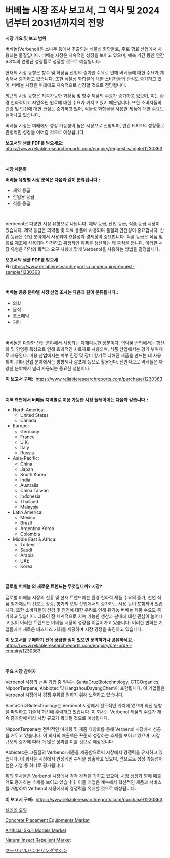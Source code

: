 <p><h1>버베놀 시장 조사 보고서, 그 역사 및 2024년부터 2031년까지의 전망</h1></p><p><strong>시장 개요 및 보고 범위</strong></p>
<p><p>버베놀(Verbenol)은 소나무 등에서 추출되는 식물성 화합물로, 주로 향료 산업에서 사용되는 물질입니다. 버베놀 시장은 지속적인 성장을 보이고 있으며, 예측 기간 동안 연간 6.8%의 연평균 성장률로 성장할 것으로 예상됩니다. </p><p>현재의 시장 동향은 향수 및 화장품 산업의 증가한 수요로 인해 버베놀에 대한 수요가 계속해서 증가하고 있습니다. 또한 식물성 화합물에 대한 소비자들의 관심도 증가하고 있어, 버베놀 시장은 미래에도 지속적으로 성장할 것으로 전망됩니다.</p><p>최근의 시장 동향은 지속가능한 화장품 및 향수 제품의 수요가 증가하고 있으며, 이는 환경 친화적이고 자연적인 원료에 대한 수요가 커지고 있기 때문입니다. 또한 소비자들의 건강 및 안전에 대한 관심도 증가하고 있어, 식물성 화합물을 사용한 제품에 대한 수요도 늘어나고 있습니다.</p><p>버베놀 시장은 미래에도 성장 가능성이 높은 시장으로 전망되며, 연간 6.8%의 성장률로 안정적인 성장을 이어갈 것으로 예상됩니다.</p></p>
<p><strong>보고서의 샘플 PDF를 받으세요:</strong> <a href="https://www.reliableresearchreports.com/enquiry/request-sample/1230363">https://www.reliableresearchreports.com/enquiry/request-sample/1230363</a></p>
<p>&nbsp;</p>
<p><strong>시장 세분화</strong></p>
<p><strong>버베놀 유형별 시장 분석은 다음과 같이 분류됩니다.:</strong></p>
<p><ul><li>제약 등급</li><li>산업용 등급</li><li>식품 등급</li></ul></p>
<p>&nbsp;</p>
<p><p>Verbenol은 다양한 시장 유형으로 나뉩니다. 제약 등급, 산업 등급, 식품 등급 시장이 있습니다. 제약 등급은 의약품 및 의료 용품에 사용되며 품질과 안전성이 중요합니다. 산업 등급은 산업 분야에서 사용되며 효율성과 경제성이 중요합니다. 식품 등급은 식품 및 음료 제조에 사용되며 안전하고 위생적인 제품을 생산하는 데 중점을 둡니다. 이러한 시장 유형은 각각의 목적과 요구 사항에 맞게 Verbenol을 사용하는 방법을 결정합니다.</p></p>
<p><strong>보고서의 샘플 PDF를 받으세요:</strong>&nbsp;<a href="https://www.reliableresearchreports.com/enquiry/request-sample/1230363">https://www.reliableresearchreports.com/enquiry/request-sample/1230363</a></p>
<p>&nbsp;</p>
<p><strong> 버베놀 응용 분야별 시장 산업 조사는 다음과 같이 분류됩니다.:</strong></p>
<p><ul><li>의학</li><li>음식</li><li>코스메틱</li><li>기타</li></ul></p>
<p>&nbsp;</p>
<p><p>버베놀은 다양한 산업 분야에서 사용되는 다재다능한 성분이다. 의약품 산업에서는 항산화 및 항염증 특성으로 인해 효과적인 치료제로 사용되며, 식품 산업에서는 향기 부여제로 사용된다. 미용 산업에서는 피부 진정 및 장미 향기로 더해진 제품을 만드는 데 사용되며, 기타 산업 분야에서는 방향제나 살포제 등으로 활용된다. 전반적으로 버베놀은 다양한 분야에서 널리 사용되는 중요한 성분이다.</p></p>
<p><strong>이 보고서 구매:</strong>&nbsp; <a href="https://www.reliableresearchreports.com/purchase/1230363">https://www.reliableresearchreports.com/purchase/1230363</a></p>
<p>&nbsp;</p>
<p><strong>지역 측면에서 버베놀 지역별로 이용 가능한 시장 플레이어는 다음과 같습니다.:</strong></p>
<p><ul>
    <li>
        North America:
        <ul>
            <li>United States</li>
            <li>Canada</li>
        </ul>
    </li>
    <li>
        Europe:
        <ul>
            <li>Germany</li>
            <li>France</li>
            <li>U.K.</li>
            <li>Italy</li>
            <li>Russia</li>
        </ul>
    </li>
    <li>
        Asia-Pacific:
        <ul>
            <li>China</li>
            <li>Japan</li>
            <li>South Korea</li>
            <li>India</li>
            <li>Australia</li>
            <li>China Taiwan</li>
            <li>Indonesia</li>
            <li>Thailand</li>
            <li>Malaysia</li>
        </ul>
    </li>
    <li>
        Latin America:
        <ul>
            <li>Mexico</li>
            <li>Brazil</li>
            <li>Argentina Korea</li>
            <li>Colombia</li>
        </ul>
    </li>
    <li>
        Middle East & Africa:
        <ul>
            <li>Turkey</li>
            <li>Saudi</li>
            <li>Arabia</li>
            <li>UAE</li>
            <li>Korea</li>
        </ul>
    </li>
    </ul></p>
<p>&nbsp;</p>
<p><strong>글로벌 버베놀 의 새로운 트렌드는 무엇입니까? 시장?</strong></p>
<p><p>글로벌 버베놀 시장의 신흥 및 현재 트렌드에는 환경 친화적 제품 수요의 증가, 천연 식품 첨가제로의 선호도 상승, 향기와 오일 산업에서의 증가하는 사용 등이 포함되어 있습니다. 또한 소비자들의 건강 및 안전에 대한 우려로 인해 유기농 버베놀 제품 수요도 증가하고 있습니다. 더욱이 전 세계적으로 지속 가능한 생산과 판매에 대한 관심이 늘어나고 있어 이러한 트렌드는 버베놀 시장의 성장을 이끌어가고 있습니다. 이러한 변화는 기업들에게 새로운 비즈니스 기회를 제공하며 시장 경쟁을 촉진하고 있습니다.</p></p>
<p><strong>이 보고서를 구매하기 전에 궁금한 점이 있으면 문의하거나 공유하세요.</strong>- <a href="https://www.reliableresearchreports.com/enquiry/pre-order-enquiry/1230363">https://www.reliableresearchreports.com/enquiry/pre-order-enquiry/1230363</a></p>
<p>&nbsp;</p>
<p><strong>주요 시장 참여자</strong></p>
<p><p>Verbenol 시장의 선두 기업 중 일부는 SantaCruzBiotechnology, CTCOrganics, NipponTerpene, Abbiotec 및 HangzhouDayangChem이 포함됩니다. 이 기업들은 Verbenol 시장에서 경쟁 우위를 점하기 위해 노력하고 있습니다.</p><p>SantaCruzBiotechnology는 Verbenol 시장에서 선도적인 위치에 있으며 최신 동향을 파악하고 기술적 혁신에 주력하고 있습니다. 이 회사는 Verbenol 제품의 수요가 계속 증가함에 따라 시장 규모가 확대될 것으로 예상됩니다.</p><p>NipponTerpene는 전략적인 마케팅 및 제품 다양화를 통해 Verbenol 시장에서 성공을 거두고 있습니다. 이 회사의 매출액은 꾸준히 성장하는 추세를 보이고 있으며, 시장 규모의 증가에 따라 더 많은 성과를 이룰 것으로 예상됩니다.</p><p>Abbiotec은 고품질의 Verbenol 제품을 제공함으로써 시장에서 경쟁력을 유지하고 있습니다. 이 회사는 시장에서 안정적인 수익을 창출하고 있으며, 앞으로도 성장 가능성이 높은 기업 중 하나로 평가됩니다.</p><p>위의 회사들은 Verbenol 시장에서 각각 강점을 가지고 있으며, 시장 성장과 함께 매출액도 증가하는 추세를 보이고 있습니다. 이들 기업은 계속해서 혁신적인 제품과 서비스를 개발하여 Verbenol 시장에서의 경쟁력을 유지할 것으로 예상됩니다.</p></p>
<p><strong>이 보고서 구매:</strong>&nbsp;&nbsp;<a href="https://www.reliableresearchreports.com/purchase/1230363">https://www.reliableresearchreports.com/purchase/1230363</a></p>
<p><p><a href="https://github.com/oajzkywllm460/Market-Research-Report-List-1/blob/main/55436173639.md">셀러리 오일</a></p><p><a href="https://issuu.com/reportprime-2/docs/concrete-placement-equipments-market-size-2030.ppt">Concrete Placement Equipments Market</a></p><p><a href="https://issuu.com/reportprime-2/docs/artificial-skull-models-market-size-2030.pptx">Artificial Skull Models Market</a></p><p><a href="https://github.com/Krish2023na/Market-Research-Report-List-3/blob/main/natural-insect-repellent-market.md">Natural Insect Repellent Market</a></p><p><a href="https://github.com/cbigkbh02719/Market-Research-Report-List-1/blob/main/52572214037.md">マテリアルハンドリングマシン</a></p></p>
